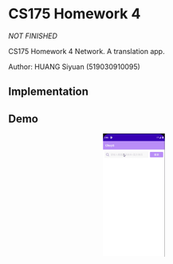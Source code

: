 # CS175 Homework 4

*NOT FINISHED*

CS175 Homework 4 Network. A translation app.

Author: HUANG Siyuan (519030910095)

## Implementation



## Demo

<p align="center">
<img src="demo/demo.gif" alt="img" style="zoom:33%;" />


